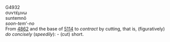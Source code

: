 G4932  
συντέμνω  
suntemnō  
*soon-tem‘-no*  
From [4862](g4862) and the base of [5114](g5114) to *contract* by
cutting, that is, (figuratively) *do* *concisely* (*speedily*): - (cut)
short.  
